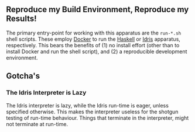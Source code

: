 ## Reproduce my Build Environment, Reproduce my Results!

The primary entry-point for working with this apparatus are the `run-*.sh`
shell scripts. These employ [Docker](https://www.docker.com) to run the
[Haskell](run-haskell.sh) or [Idris](run-idris.sh) apparatus, respectively.
This bears the benefits of (1) no install effort (other than to install Docker
and run the shell script), and (2) a reproducible development environment.

## Gotcha's

### The Idris Interpreter is Lazy

The Idris interpreter is lazy, while the Idris run-time is eager, unless
specified otherwise. This makes the interpreter useless for the shotgun testing
of run-time behaviour. Things that terminate in the interpreter, might not
terminate at run-time.
